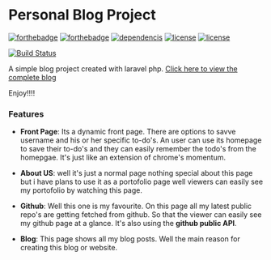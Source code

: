 # Personal Blog Project 
[![forthebadge](https://forthebadge.com/images/badges/validated-html5.svg)](https://forthebadge.com) 
[![forthebadge](https://forthebadge.com/images/badges/built-with-love.svg)](https://forthebadge.com) 
[![dependencis](https://img.shields.io/badge/dependencies-up%20to%20date-brightgreen.svg)](https://shields.io/)
[![license](https://img.shields.io/badge/license-MIT-green.svg)](https://shields.io/) 
[![license](https://img.shields.io/badge/license-MIT%2FApache--2.0-blue.svg)](https://shields.io/)

[![Build Status](https://travis-ci.org/mfsiat/personal_blog_project.svg?branch=master)](https://travis-ci.org/mfsiat/personal_blog_project)

A simple blog project created with laravel php. [Click here to view the complete blog](http://nasirblog.000webhostapp.com/ "My Blog")
    
Enjoy!!!!

### Features 

* **Front Page**: Its a dynamic front page. There are options to savve username and his or her specific to-do's. An user can use its homepage to save their to-do's and they can easily remember the todo's from the homepgae. It's just like an extension of chrome's momentum. 

- **About US**: well it's just a normal page nothing special about this page but i have plans to use it as a portofolio page well viewers can easily see my portofolio by watching this page. 

- **Github**: Well this one is my favourite. On this page all my latest public repo's are getting fetched from github. So that the viewer can easily see my github page at a glance. It's also using the **github public API**.

- **Blog**: This page shows all my blog posts. Well the main reason for creating this blog or website. 

    


